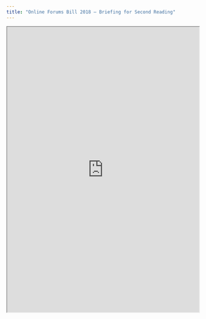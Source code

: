 ```yaml
---
title: "Online Forums Bill 2018 – Briefing for Second Reading"
---
```




<iframe height="750" width="100%" src="https://ewelton.github.io/ktest/wiki.html#Online%20Forums%20Bill%202018%20%E2%80%93%20Briefing%20for%20Second%20Reading"></iframe>
